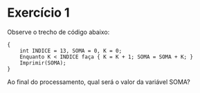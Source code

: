 # Exercício 1
Observe o trecho de código abaixo: 
```
{
    int INDICE = 13, SOMA = 0, K = 0;
    Enquanto K < INDICE faça { K = K + 1; SOMA = SOMA + K; }
    Imprimir(SOMA);
}
```
Ao final do processamento, qual será o valor da variável SOMA?
